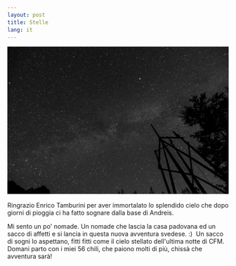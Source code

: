 ```yaml
---
layout: post
title: Stelle
lang: it
---
```


<img class="image" src="../src/images/wp/2014/08/cfm2014-2-3.jpg" alt="Ringrazio Enrico Tamburini per aver immortalato lo splendido cielo che vedevamo dalla base di Andreis." /> <figcaption class="caption">Ringrazio Enrico Tamburini per aver immortalato lo splendido cielo che dopo giorni di pioggia ci ha fatto sognare dalla base di Andreis.</figcaption>

Mi sento un po' nomade. Un nomade che lascia la casa padovana ed un sacco di affetti e si lancia in questa nuova avventura svedese. :) &nbsp;Un sacco di sogni lo aspettano, fitti fitti come il cielo stellato dell'ultima notte di CFM. Domani parto con i miei 56 chili, che paiono molti di pi&ugrave;, chiss&agrave; che avventura sar&agrave;!
